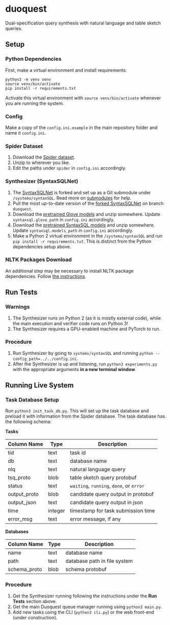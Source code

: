 # duoquest

Dual-specification query synthesis with natural language and table sketch
queries.

## Setup

### Python Dependencies

First, make a virtual environment and install requirements:
```
python3 -m venv venv
source venv/bin/activate
pip install -r requirements.txt
```
Activate this virtual environment with `source venv/bin/activate` whenever you
are running the system.

### Config

Make a copy of the `config.ini.example` in the main repository folder and name
it `config.ini`.

### Spider Dataset

1. Download the [Spider dataset](https://yale-lily.github.io/spider).
2. Unzip to wherever you like.
3. Edit the paths under `spider` in `config.ini` accordingly.

### Synthesizer (SyntaxSQLNet)

1. The [SyntaxSQLNet](https://github.com/taoyds/syntaxSQL) is forked and set up
as a Git submodule under `/systems/syntaxSQL`. Read more on [submodules](https://git-scm.com/book/en/v2/Git-Tools-Submodules) for help.
2. Pull the most up-to-date version of the [forked SyntaxSQLNet](https://github.com/chrisjbaik/syntaxSQL) on branch `duoquest`.
3. Download the [pretrained Glove models](https://nlp.stanford.edu/data/wordvecs/glove.42B.300d.zip) and unzip somewhere. Update `syntaxsql.glove_path` in `config.ini` accordingly.
4. Download the [pretrained SyntaxSQL models](https://drive.google.com/file/d/1FHEcceYuf__PLhtD5QzJvexM7SNGnoBu/view?usp=sharing) and unzip somewhere. Update `syntaxsql.models_path` in `config.ini` accordingly.
5. Make a Python 2 virtual environment in the `/systems/syntaxSQL` and run `pip install -r requirements.txt`. This is distinct from the Python dependencies setup above.

### NLTK Packages Download

An additional step may be necessary to install NLTK package dependencies. Follow [the instructions](https://www.nltk.org/data.html).

## Run Tests

### Warnings

1. The Synthesizer runs on Python 2 (as it is mostly external code), while the main execution and verifier code runs on Python 3!
2. The Synthesizer requires a GPU-enabled machine and PyTorch to run.

### Procedure

1. Run Synthesizer by going to `systems/syntaxSQL` and running `python --config_path=../../config.ini`.
2. After the Synthesizer is up and listening, run `python3 experiments.py` with the appropriate arguments **in a new terminal window**.

## Running Live System

### Task Database Setup

Run `python3 init_task_db.py`. This will set up the task database and preload it with information from the Spider database. The task database has the following schema:

**Tasks**

| Column Name | Type | Description |
| ----------- | ---- | ----------- |
| tid | text | task id |
| db | text | database name |
| nlq | text | natural language query |
| tsq_proto | blob | table sketch query protobuf |
| status | text | `waiting`, `running`, `done`, or `error` |
| output_proto | blob | candidate query output in protobuf |
| output_json | text | candidate query output in json |
| time | integer | timestamp for task submission time |
| error_msg | text | error message, if any |

**Databases**

| Column Name | Type | Description |
| ----------- | ---- | ----------- |
| name | text | database name |
| path | text | database path in file system |
| schema_proto | blob | schema protobuf |

### Procedure

1. Get the Synthesizer running following the instructions under the **Run Tests** section above.
2. Get the main Duoquest queue manager running using `python3 main.py`.
2. Add new tasks using the CLI (`python3 cli.py`) or the web front-end (under construction).

